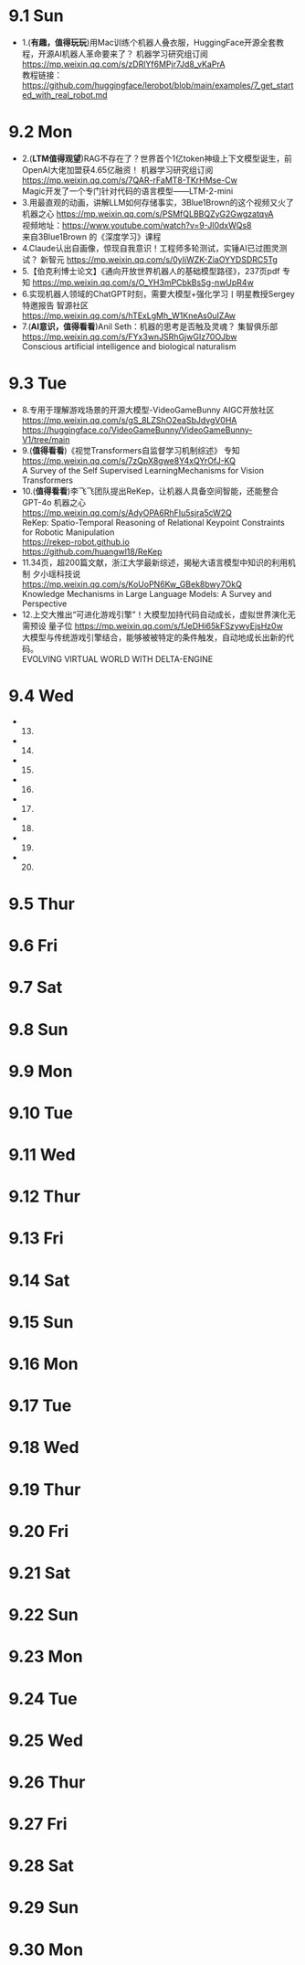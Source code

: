 # 9.1 Sun
* 1.(**有趣，值得玩玩**)用Mac训练个机器人叠衣服，HuggingFace开源全套教程，开源AI机器人革命要来了？  机器学习研究组订阅  https://mp.weixin.qq.com/s/zDRlYf6MPjr7Jd8_vKaPrA \
  教程链接：https://github.com/huggingface/lerobot/blob/main/examples/7_get_started_with_real_robot.md

# 9.2 Mon
* 2.(**LTM值得观望**)RAG不存在了？世界首个1亿token神级上下文模型诞生，前OpenAI大佬加盟获4.65亿融资！  机器学习研究组订阅  https://mp.weixin.qq.com/s/7QAR-rFaMT8-TKrHMse-Cw \
  Magic开发了一个专门针对代码的语言模型——LTM-2-mini
* 3.用最直观的动画，讲解LLM如何存储事实，3Blue1Brown的这个视频又火了  机器之心  https://mp.weixin.qq.com/s/PSMfQLBBQZyG2GwgzatqvA \
  视频地址：https://www.youtube.com/watch?v=9-Jl0dxWQs8 \
  来自3Blue1Brown 的《深度学习》课程
* 4.Claude认出自画像，惊现自我意识！工程师多轮测试，实锤AI已过图灵测试？  新智元  https://mp.weixin.qq.com/s/0yIiWZK-ZiaOYYDSDRC5Tg 
* 5.【伯克利博士论文】《通向开放世界机器人的基础模型路径》，237页pdf  专知  https://mp.weixin.qq.com/s/O_YH3mPCbkBsSg-nwUpR4w 
* 6.实现机器人领域的ChatGPT时刻，需要大模型+强化学习丨明星教授Sergey特邀报告  智源社区  https://mp.weixin.qq.com/s/hTExLgMh_W1KneAs0uIZAw 
* 7.(**AI意识，值得看看**)Anil Seth：机器的思考是否触及灵魂？  集智俱乐部  https://mp.weixin.qq.com/s/FYx3wnJSRhGjwGIz70OJbw \
  Conscious artificial intelligence and biological naturalism

# 9.3 Tue
* 8.专用于理解游戏场景的开源大模型-VideoGameBunny  AIGC开放社区  https://mp.weixin.qq.com/s/gS_8LZShO2eaSbJdvgV0HA \
  https://huggingface.co/VideoGameBunny/VideoGameBunny-V1/tree/main
* 9.(**值得看看**)《视觉Transformers自监督学习机制综述》  专知  https://mp.weixin.qq.com/s/7zQpX8gwe8Y4xQYrOfJ-KQ \
  A Survey of the Self Supervised LearningMechanisms for Vision Transformers
* 10.(**值得看看**)李飞飞团队提出ReKep，让机器人具备空间智能，还能整合GPT-4o  机器之心  https://mp.weixin.qq.com/s/AdyOPA6RhFIu5sjra5cW2Q \
  ReKep: Spatio-Temporal Reasoning of Relational Keypoint Constraints for Robotic Manipulation \
  https://rekep-robot.github.io \
  https://github.com/huangwl18/ReKep
* 11.34页，超200篇文献，浙江大学最新综述，揭秘大语言模型中知识的利用机制  夕小瑶科技说  https://mp.weixin.qq.com/s/KoUoPN6Kw_GBek8bwy7OkQ \
  Knowledge Mechanisms in Large Language Models: A Survey and Perspective
* 12.上交大推出“可进化游戏引擎”！大模型加持代码自动成长，虚拟世界演化无需预设  量子位  https://mp.weixin.qq.com/s/fJeDHi65kFSzywyEjsHz0w \
  大模型与传统游戏引擎结合，能够被被特定的条件触发，自动地成长出新的代码。 \
  EVOLVING VIRTUAL WORLD WITH DELTA-ENGINE

# 9.4 Wed
* 13.
* 14.
* 15.
* 16.
* 17.
* 18.
* 19.
* 20.

# 9.5 Thur
# 9.6 Fri
# 9.7 Sat
# 9.8 Sun

# 9.9 Mon
# 9.10 Tue
# 9.11 Wed
# 9.12 Thur
# 9.13 Fri
# 9.14 Sat
# 9.15 Sun

# 9.16 Mon
# 9.17 Tue
# 9.18 Wed
# 9.19 Thur
# 9.20 Fri
# 9.21 Sat
# 9.22 Sun

# 9.23 Mon
# 9.24 Tue
# 9.25 Wed
# 9.26 Thur
# 9.27 Fri
# 9.28 Sat
# 9.29 Sun

# 9.30 Mon

